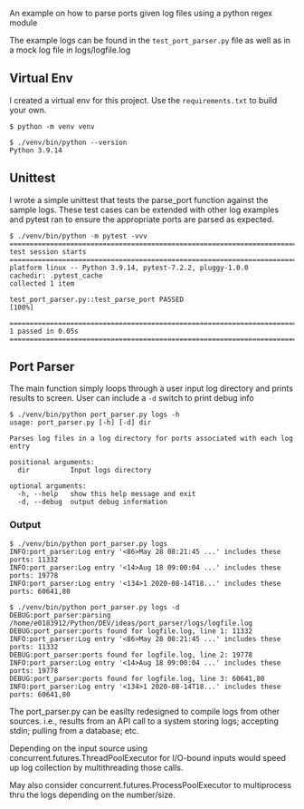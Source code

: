 An example on how to parse ports given log files using a python regex module

The example logs can be found in the `test_port_parser.py` file as well as in a mock log file in logs/logfile.log

## Virtual Env
I created a virtual env for this project. Use the `requirements.txt` to build your own.
```
$ python -m venv venv

$ ./venv/bin/python --version
Python 3.9.14
```

## Unittest
I wrote a simple unittest that tests the parse_port function against the sample logs. These test cases can be extended with other log examples and pytest ran to ensure the appropriate ports are parsed as expected.

```
$ ./venv/bin/python -m pytest -vvv
========================================================================== test session starts ==========================================================================
platform linux -- Python 3.9.14, pytest-7.2.2, pluggy-1.0.0 
cachedir: .pytest_cache
collected 1 item                                                                                                                                                        

test_port_parser.py::test_parse_port PASSED                                                                                                                       [100%]

=========================================================================== 1 passed in 0.05s ===========================================================================

```

## Port Parser
The main function simply loops through a user input log directory and prints results to screen. User can include a `-d` switch to print debug info
```
$ ./venv/bin/python port_parser.py logs -h
usage: port_parser.py [-h] [-d] dir

Parses log files in a log directory for ports associated with each log entry

positional arguments:
  dir          Input logs directory

optional arguments:
  -h, --help   show this help message and exit
  -d, --debug  output debug information
```

### Output
```
$ ./venv/bin/python port_parser.py logs
INFO:port_parser:Log entry '<86>May 28 08:21:45 ...' includes these ports: 11332
INFO:port_parser:Log entry '<14>Aug 18 09:00:04 ...' includes these ports: 19778
INFO:port_parser:Log entry '<134>1 2020-08-14T18...' includes these ports: 60641,80

$ ./venv/bin/python port_parser.py logs -d
DEBUG:port_parser:parsing /home/e0183912/Python/DEV/ideas/port_parser/logs/logfile.log
DEBUG:port_parser:ports found for logfile.log, line 1: 11332
INFO:port_parser:Log entry '<86>May 28 08:21:45 ...' includes these ports: 11332
DEBUG:port_parser:ports found for logfile.log, line 2: 19778
INFO:port_parser:Log entry '<14>Aug 18 09:00:04 ...' includes these ports: 19778
DEBUG:port_parser:ports found for logfile.log, line 3: 60641,80
INFO:port_parser:Log entry '<134>1 2020-08-14T18...' includes these ports: 60641,80
```

The port_parser.py can be easilty redesigned to compile logs from other sources. i.e., results from an API call to a system storing logs; accepting stdin; pulling from a database; etc.

Depending on the input source using concurrent.futures.ThreadPoolExecutor for I/O-bound inputs would speed up log collection by multithreading those calls.

May also consider concurrent.futures.ProcessPoolExecutor to multiprocess thru the logs depending on the number/size.
